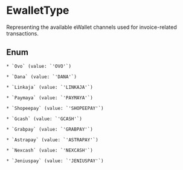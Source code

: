 # EwalletType

Representing the available eWallet channels used for invoice-related transactions.


## Enum


    * `Ovo` (value: `'OVO'`)

    * `Dana` (value: `'DANA'`)

    * `Linkaja` (value: `'LINKAJA'`)

    * `Paymaya` (value: `'PAYMAYA'`)

    * `Shopeepay` (value: `'SHOPEEPAY'`)

    * `Gcash` (value: `'GCASH'`)

    * `Grabpay` (value: `'GRABPAY'`)

    * `Astrapay` (value: `'ASTRAPAY'`)

    * `Nexcash` (value: `'NEXCASH'`)

    * `Jeniuspay` (value: `'JENIUSPAY'`)


